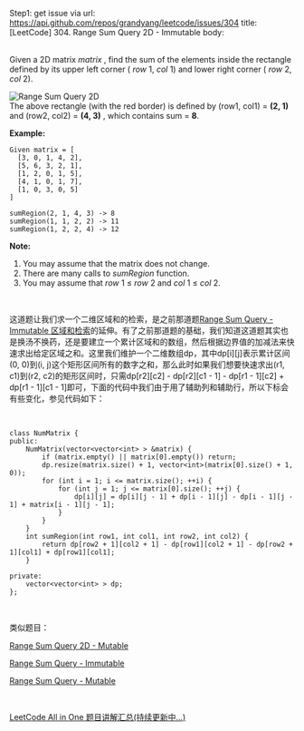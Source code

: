 Step1: get issue via url: https://api.github.com/repos/grandyang/leetcode/issues/304 
 title:[LeetCode] 304. Range Sum Query 2D - Immutable 
 body:  
  

Given a 2D matrix _matrix_ , find the sum of the elements inside the rectangle defined by its upper left corner ( _row_ 1, _col_ 1) and lower right corner ( _row_ 2, _col_ 2).

![Range Sum Query 2D](https://leetcode.com/static/images/courses/range_sum_query_2d.png)  
The above rectangle (with the red border) is defined by (row1, col1) = **(2, 1)** and (row2, col2) = **(4, 3)** , which contains sum = **8**.

**Example:**  

    
    
    Given matrix = [
      [3, 0, 1, 4, 2],
      [5, 6, 3, 2, 1],
      [1, 2, 0, 1, 5],
      [4, 1, 0, 1, 7],
      [1, 0, 3, 0, 5]
    ]
    
    sumRegion(2, 1, 4, 3) -> 8
    sumRegion(1, 1, 2, 2) -> 11
    sumRegion(1, 2, 2, 4) -> 12
    

**Note:**  


  1. You may assume that the matrix does not change.
  2. There are many calls to _sumRegion_ function.
  3. You may assume that _row_ 1 ≤ _row_ 2 and _col_ 1 ≤ _col_ 2.



 

这道题让我们求一个二维区域和的检索，是之前那道题[Range Sum Query - Immutable 区域和检索](http://www.cnblogs.com/grandyang/p/4952464.html)的延伸。有了之前那道题的基础，我们知道这道题其实也是换汤不换药，还是要建立一个累计区域和的数组，然后根据边界值的加减法来快速求出给定区域之和。这里我们维护一个二维数组dp，其中dp[i][j]表示累计区间(0, 0)到(i, j)这个矩形区间所有的数字之和，那么此时如果我们想要快速求出(r1, c1)到(r2, c2)的矩形区间时，只需dp[r2][c2] - dp[r2][c1 - 1] - dp[r1 - 1][c2] + dp[r1 - 1][c1 - 1]即可，下面的代码中我们由于用了辅助列和辅助行，所以下标会有些变化，参见代码如下：

 
    
    
    class NumMatrix {
    public:
        NumMatrix(vector<vector<int> > &matrix) {
            if (matrix.empty() || matrix[0].empty()) return;
            dp.resize(matrix.size() + 1, vector<int>(matrix[0].size() + 1, 0));
            for (int i = 1; i <= matrix.size(); ++i) {
                for (int j = 1; j <= matrix[0].size(); ++j) {
                    dp[i][j] = dp[i][j - 1] + dp[i - 1][j] - dp[i - 1][j - 1] + matrix[i - 1][j - 1];
                }
            }
        }
        int sumRegion(int row1, int col1, int row2, int col2) {
            return dp[row2 + 1][col2 + 1] - dp[row1][col2 + 1] - dp[row2 + 1][col1] + dp[row1][col1];
        }
        
    private:
        vector<vector<int> > dp;
    };

 

类似题目：

[Range Sum Query 2D - Mutable ](http://www.cnblogs.com/grandyang/p/5300458.html)

[Range Sum Query - Immutable](http://www.cnblogs.com/grandyang/p/4952464.html)

[Range Sum Query - Mutable](http://www.cnblogs.com/grandyang/p/4985506.html)

 

[LeetCode All in One 题目讲解汇总(持续更新中...)](http://www.cnblogs.com/grandyang/p/4606334.html)

 
